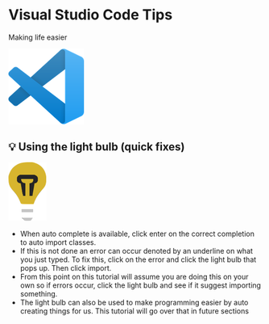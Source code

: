 # Visual Studio Code Tips

Making life easier

![Image Title](../assets/images/logos/code.png)

## 💡 Using the light bulb (quick fixes)

![](../assets/images/vscode_tips/light_bulb.png)

- When auto complete is available, click enter on the correct completion to auto import classes.
- If this is not done an error can occur denoted by an underline on what you just typed. To fix this, click on the error and click the light bulb that pops up. Then click import.
- From this point on this tutorial will assume you are doing this on your own so if errors occur, click the light bulb and see if it suggest importing something.
- The light bulb can also be used to make programming easier by auto creating things for us. This tutorial will go over that in future sections

<!-- TODO: add more -->

<!-- ## Section One

- Some info
- Some other into
    - Some sub info

***

## Section Two

- Info
- Info 2 -->
